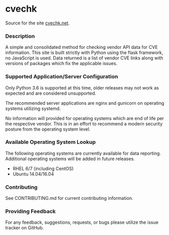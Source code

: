# cvechk
Source for the site [cvechk.net](https://cvechk.net).

### Description
A simple and consolidated method for checking vendor API data for CVE information. This site is built strictly with Python using the flask framework, no JavaScript is used. Data returned is a list of vendor CVE links along with versions of packages which fix the applicable issues.

### Supported Application/Server Configuration
Only Python 3.6 is supported at this time, older releases may not work as expected and are considered unsupported.

The recommended server applications are nginx and gunicorn on operating systems utilizing systemd.

No information will provided for operating systems which are end of life per the respective vendor. This is in an effort to recommend a modern security posture from the operating system level.

### Available Operating System Lookup
The following operating systems are currently available for data reporting.
Additional operating systems will be added in future releases.

- RHEL 6/7 (including CentOS)
- Ubuntu 14.04/16.04

### Contributing
See CONTRIBUTING.md for current contributing information.

### Providing Feedback
For any feedback, suggestions, requests, or bugs please utilize the issue tracker on GitHub.
